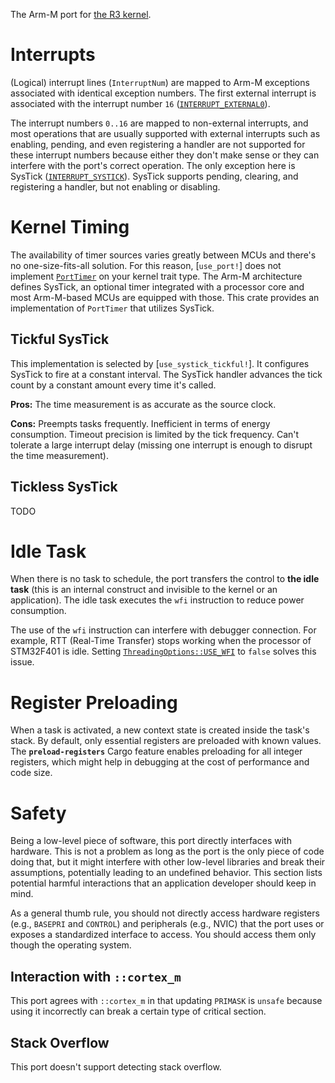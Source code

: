 The Arm-M port for [the R3 kernel](::r3).

# Interrupts

(Logical) interrupt lines (`InterruptNum`) are mapped to Arm-M exceptions associated with identical exception numbers. The first external interrupt is associated with the interrupt number `16` ([`INTERRUPT_EXTERNAL0`]).

The interrupt numbers `0..16` are mapped to non-external interrupts, and most operations that are usually supported with external interrupts such as enabling, pending, and even registering a handler are not supported for these interrupt numbers because either they don't make sense or they can interfere with the port's correct operation. The only exception here is SysTick ([`INTERRUPT_SYSTICK`]). SysTick supports pending, clearing, and registering a handler, but not enabling or disabling.

[`INTERRUPT_EXTERNAL0`]: crate::INTERRUPT_EXTERNAL0
[`INTERRUPT_SYSTICK`]: crate::INTERRUPT_SYSTICK

# Kernel Timing

The availability of timer sources varies greatly between MCUs and there's no one-size-fits-all solution. For this reason, [`use_port!`] does not implement [`PortTimer`] on your kernel trait type. The Arm-M architecture defines SysTick, an optional timer integrated with a processor core and most Arm-M-based MCUs are equipped with those. This crate provides an implementation of `PortTimer` that utilizes SysTick.

[`PortTimer`]: r3::kernel::PortTimer

## Tickful SysTick

This implementation is selected by [`use_systick_tickful!`]. It configures SysTick to fire at a constant interval. The SysTick handler advances the tick count by a constant amount every time it's called.

**Pros:** The time measurement is as accurate as the source clock.

**Cons:** Preempts tasks frequently. Inefficient in terms of energy consumption. Timeout precision is limited by the tick frequency. Can't tolerate a large interrupt delay (missing one interrupt is enough to disrupt the time measurement).

## Tickless SysTick

TODO

# Idle Task

When there is no task to schedule, the port transfers the control to **the idle task** (this is an internal construct and invisible to the kernel or an application). The idle task executes the `wfi` instruction to reduce power consumption.

The use of the `wfi` instruction can interfere with debugger connection. For example, RTT (Real-Time Transfer) stops working when the processor of STM32F401 is idle. Setting [`ThreadingOptions::USE_WFI`] to `false` solves this issue.

[`ThreadingOptions::USE_WFI`]: crate::ThreadingOptions::USE_WFI

# Register Preloading

When a task is activated, a new context state is created inside the task's stack. By default, only essential registers are preloaded with known values. The **`preload-registers`** Cargo feature enables preloading for all integer registers, which might help in debugging at the cost of performance and code size.

# Safety

Being a low-level piece of software, this port directly interfaces with hardware. This is not a problem as long as the port is the only piece of code doing that, but it might interfere with other low-level libraries and break their assumptions, potentially leading to an undefined behavior. This section lists potential harmful interactions that an application developer should keep in mind.

As a general thumb rule, you should not directly access hardware registers (e.g., `BASEPRI` and `CONTROL`) and peripherals (e.g., NVIC) that the port uses or exposes a standardized interface to access. You should access them only though the operating system.

## Interaction with `::cortex_m`

This port agrees with `::cortex_m` in that updating `PRIMASK` is `unsafe` because using it incorrectly can break a certain type of critical section.

## Stack Overflow

This port doesn't support detecting stack overflow.
